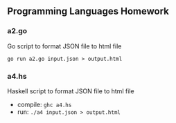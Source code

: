 ## Programming Languages Homework

### a2.go

Go script to format JSON file to html file

`go run a2.go input.json > output.html`

### a4.hs

Haskell script to format JSON file to html file

- compile: `ghc a4.hs`
- run: `./a4 input.json > output.html`

